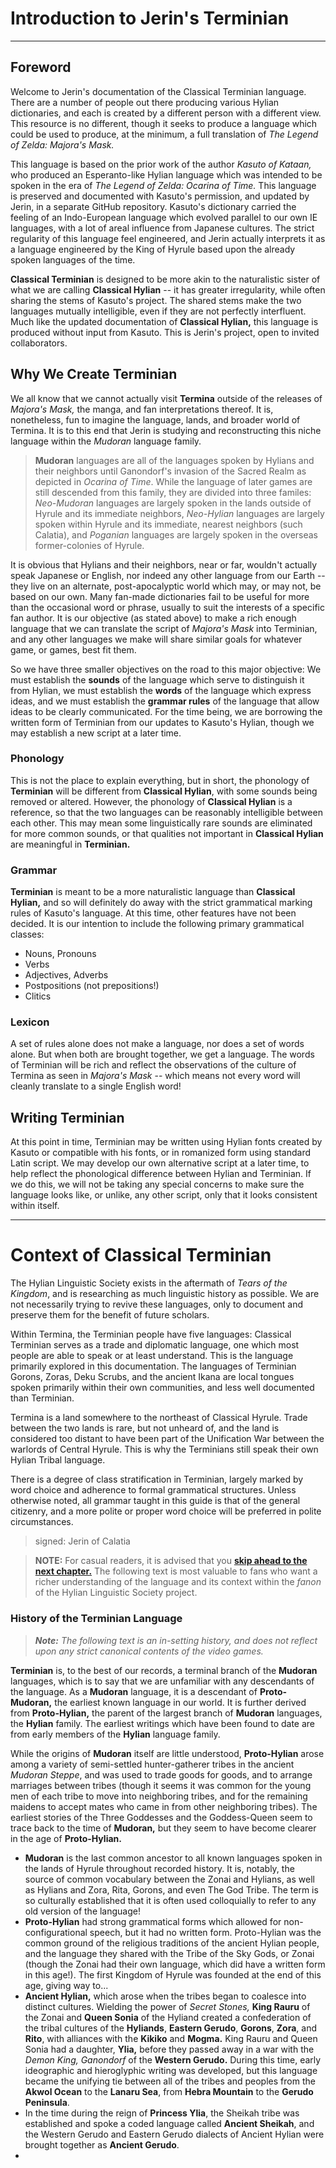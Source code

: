 # Introduction to Jerin's Terminian
---

## Foreword

Welcome to Jerin's documentation of the Classical Terminian language. There are a number of people out there producing various Hylian dictionaries, and each is created by a different person with a different view. This resource is no different, though it seeks to produce a language which could be used to produce, at the minimum, a full translation of _The Legend of Zelda: Majora's Mask._

This language is based on the prior work of the author _Kasuto of Kataan,_ who produced an Esperanto-like Hylian language which was intended to be spoken in the era of _The Legend of Zelda: Ocarina of Time._ This language is preserved and documented with Kasuto's permission, and updated by Jerin, in a separate GitHub repository. Kasuto's dictionary carried the feeling of an Indo-European language which evolved parallel to our own IE languages, with a lot of areal influence from Japanese cultures. The strict regularity of this language feel engineered, and Jerin actually interprets it as a language engineered by the King of Hyrule based upon the already spoken languages of the time.

**Classical Terminian** is designed to be more akin to the naturalistic sister of what we are calling **Classical Hylian** -- it has greater irregularity, while often sharing the stems of Kasuto's project. The shared stems make the two languages mutually intelligible, even if they are not perfectly interfluent. Much like the updated documentation of **Classical Hylian,** this language is produced without input from Kasuto. This is Jerin's project, open to invited collaborators.

## Why We Create Terminian

We all know that we cannot actually visit **Termina** outside of the releases of _Majora's Mask,_ the manga, and fan interpretations thereof. It is, nonetheless, fun to imagine the language, lands, and broader world of Termina. It is to this end that Jerin is studying and reconstructing this niche language within the _Mudoran_ language family.

> **Mudoran** languages are all of the languages spoken by Hylians and their neighbors until Ganondorf's invasion of the Sacred Realm as depicted in _Ocarina of Time_. While the language of later games are still descended from this family, they are divided into three familes: _Neo-Mudoran_ languages are largely spoken in the lands outside of Hyrule and its immediate neighbors, _Neo-Hylian_ languages are largely spoken within Hyrule and its immediate, nearest neighbors (such Calatia), and _Poganian_ languages are largely spoken in the overseas former-colonies of Hyrule.

It is obvious that Hylians and their neighbors, near or far, wouldn't actually speak Japanese or English, nor indeed any other language from our Earth -- they live on an alternate, post-apocalyptic world which may, or may not, be based on our own. Many fan-made dictionaries fail to be useful for more than the occasional word or phrase, usually to suit the interests of a specific fan author. It is our objective (as stated above) to make a rich enough language that we can translate the script of _Majora's Mask_ into Terminian, and any other languages we make will share similar goals for whatever game, or games, best fit them.

So we have three smaller objectives on the road to this major objective: We must establish the **sounds** of the language which serve to distinguish it from Hylian, we must establish the **words** of the language which express ideas, and we must establish the **grammar rules** of the language that allow ideas to be clearly communicated. For the time being, we are borrowing the written form of Terminian from our updates to Kasuto's Hylian, though we may establish a new script at a later time.

### Phonology

This is not the place to explain everything, but in short, the phonology of **Terminian** will be different from **Classical Hylian**, with some sounds being removed or altered. However, the phonology of **Classical Hylian** is a reference, so that the two languages can be reasonably intelligible between each other. This may mean some linguistically rare sounds are eliminated for more common sounds, or that qualities not important in **Classical Hylian** are meaningful in **Terminian.**

### Grammar

**Terminian** is meant to be a more naturalistic language than **Classical Hylian,** and so will definitely do away with the strict grammatical marking rules of Kasuto's language. At this time, other features have not been decided. It is our intention to include the following primary grammatical classes:

+ Nouns, Pronouns
+ Verbs
+ Adjectives, Adverbs
+ Postpositions (not prepositions!)
+ Clitics

### Lexicon

A set of rules alone does not make a language, nor does a set of words alone. But when both are brought together, we get a language. The words of Terminian will be rich and reflect the observations of the culture of Termina as seen in _Majora's Mask_ -- which means not every word will cleanly translate to a single English word!

## Writing Terminian

At this point in time, Terminian may be written using Hylian fonts created by Kasuto or compatible with his fonts, or in romanized form using standard Latin script. We may develop our own alternative script at a later time, to help reflect the phonological difference between Hylian and Terminian. If we do this, we will not be taking any special concerns to make sure the language looks like, or unlike, any other script, only that it looks consistent within itself.

---
# Context of Classical Terminian

The Hylian Linguistic Society exists in the aftermath of _Tears of the Kingdom_, and is researching as much linguistic history as possible. We are not necessarily trying to revive these languages, only to document and preserve them for the benefit of future scholars.

Within Termina, the Terminian people have five languages: Classical Terminian serves as a trade and diplomatic language, one which most people are able to speak or at least understand. This is the language primarily explored in this documentation. The languages of Terminian Gorons, Zoras, Deku Scrubs, and the ancient Ikana are local tongues spoken primarily within their own communities, and less well documented than Terminian.

Termina is a land somewhere to the northeast of Classical Hyrule. Trade between the two lands is rare, but not unheard of, and the land is considered too distant to have been part of the Unification War between the warlords of Central Hyrule. This is why the Terminians still speak their own Hylian Tribal language.

There is a degree of class stratification in Terminian, largely marked by word choice and adherence to formal grammatical structures. Unless otherwise noted, all grammar taught in this guide is that of the general citizenry, and a more polite or proper word choice will be preferred in polite circumstances.

> signed: Jerin of Calatia

> **NOTE:** For casual readers, it is advised that you **[skip ahead to the next chapter.](grammar/basic/02_how_to_speak_and_type)** The following text is most valuable to fans who want a richer understanding of the language and its context within the _fanon_ of the Hylian Linguistic Society project.

### History of the Terminian Language

> _**Note:** The following text is an in-setting history, and does not reflect upon any strict canonical contents of the video games._

**Terminian** is, to the best of our records, a terminal branch of the **Mudoran** languages, which is to say that we are unfamiliar with any descendants of the language. As a **Mudoran** language, it is a descendant of **Proto-Mudoran,** the earliest known language in our world. It is further derived from **Proto-Hylian,** the parent of the largest branch of **Mudoran** languages, the **Hylian** family. The earliest writings which have been found to date are from early members of the **Hylian** language family.

While the origins of **Mudoran** itself are little understood, **Proto-Hylian** arose among a variety of semi-settled hunter-gatherer tribes in the ancient _Mudoran Steppe_, and was used to trade goods for goods, and to arrange marriages between tribes (though it seems it was common for the young men of each tribe to move into neighboring tribes, and for the remaining maidens to accept mates who came in from other neighboring tribes). The earliest stories of the Three Goddesses and the Goddess-Queen seem to trace back to the time of **Mudoran,** but they seem to have become clearer in the age of **Proto-Hylian.**

+ **Mudoran** is the last common ancestor to all known languages spoken in the lands of Hyrule throughout recorded history. It is, notably, the source of common vocabulary between the Zonai and Hylians, as well as Hylians and Zora, Rita, Gorons, and even The God Tribe. The term is so culturally established that it is often used colloquially to refer to any old version of the language!
+ **Proto-Hylian** had strong grammatical forms which allowed for non-configurational speech, but it had no written form. Proto-Hylian was the common ground of the religious traditions of the ancient Hylian people, and the language they shared with the Tribe of the Sky Gods, or Zonai (though the Zonai had their own language, which did have a written form in this age!). The first Kingdom of Hyrule was founded at the end of this age, giving way to...
+ **Ancient Hylian,** which arose when the tribes began to coalesce into distinct cultures. Wielding the power of _Secret Stones,_ **King Rauru** of the Zonai and **Queen Sonia** of the Hyliand created a confederation of the tribal cultures of the **Hyliands**, **Eastern Gerudo**, **Gorons**, **Zora**, and **Rito**, with alliances with the **Kikiko** and **Mogma.** King Rauru and Queen Sonia had a daughter, **Ylia,** before they passed away in a war with the *Demon King, Ganondorf* of the **Western Gerudo.** During this time, early ideographic and hieroglyphic writing was developed, but this language became the unifying tie between all of the tribes and peoples from the **Akwol Ocean** to the **Lanaru Sea**, from **Hebra Mountain** to the **Gerudo Peninsula**.
+ In the time during the reign of **Princess Ylia**, the Sheikah tribe was established and spoke a coded language called **Ancient Sheikah**, and the Western Gerudo and Eastern Gerudo dialects of Ancient Hylian were brought together as **Ancient Gerudo**.
+ 